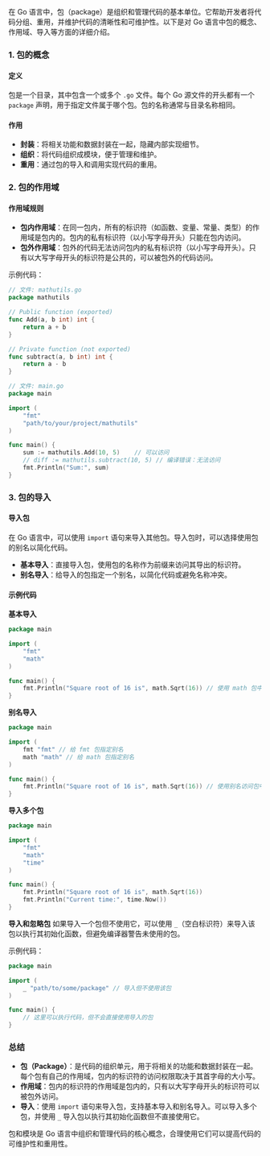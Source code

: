在 Go 语言中，包（package）是组织和管理代码的基本单位。它帮助开发者将代码分组、重用，并维护代码的清晰性和可维护性。以下是对 Go 语言中包的概念、作用域、导入等方面的详细介绍。

### 1. 包的概念

#### 定义

包是一个目录，其中包含一个或多个 `.go` 文件。每个 Go 源文件的开头都有一个 `package` 声明，用于指定文件属于哪个包。包的名称通常与目录名称相同。

#### 作用

- **封装**：将相关功能和数据封装在一起，隐藏内部实现细节。
- **组织**：将代码组织成模块，便于管理和维护。
- **重用**：通过包的导入和调用实现代码的重用。

### 2. 包的作用域

#### 作用域规则

- **包内作用域**：在同一包内，所有的标识符（如函数、变量、常量、类型）的作用域是包内的。包内的私有标识符（以小写字母开头）只能在包内访问。
- **包外作用域**：包外的代码无法访问包内的私有标识符（以小写字母开头）。只有以大写字母开头的标识符是公共的，可以被包外的代码访问。

示例代码：
```go
// 文件: mathutils.go
package mathutils

// Public function (exported)
func Add(a, b int) int {
    return a + b
}

// Private function (not exported)
func subtract(a, b int) int {
    return a - b
}
```

```go
// 文件: main.go
package main

import (
    "fmt"
    "path/to/your/project/mathutils"
)

func main() {
    sum := mathutils.Add(10, 5)    // 可以访问
    // diff := mathutils.subtract(10, 5) // 编译错误：无法访问
    fmt.Println("Sum:", sum)
}
```

### 3. 包的导入

#### 导入包

在 Go 语言中，可以使用 `import` 语句来导入其他包。导入包时，可以选择使用包的别名以简化代码。

- **基本导入**：直接导入包，使用包的名称作为前缀来访问其导出的标识符。
- **别名导入**：给导入的包指定一个别名，以简化代码或避免名称冲突。

#### 示例代码

**基本导入**
```go
package main

import (
    "fmt"
    "math"
)

func main() {
    fmt.Println("Square root of 16 is", math.Sqrt(16)) // 使用 math 包中的 Sqrt 函数
}
```

**别名导入**
```go
package main

import (
    fmt "fmt" // 给 fmt 包指定别名
    math "math" // 给 math 包指定别名
)

func main() {
    fmt.Println("Square root of 16 is", math.Sqrt(16)) // 使用别名访问包中的函数
}
```

**导入多个包**
```go
package main

import (
    "fmt"
    "math"
    "time"
)

func main() {
    fmt.Println("Square root of 16 is", math.Sqrt(16))
    fmt.Println("Current time:", time.Now())
}
```

**导入和忽略包**
如果导入一个包但不使用它，可以使用 `_`（空白标识符）来导入该包以执行其初始化函数，但避免编译器警告未使用的包。

示例代码：
```go
package main

import (
    _ "path/to/some/package" // 导入但不使用该包
)

func main() {
    // 这里可以执行代码，但不会直接使用导入的包
}
```

### 总结

- **包（Package）**：是代码的组织单元，用于将相关的功能和数据封装在一起。每个包有自己的作用域，包内的标识符的访问权限取决于其首字母的大小写。
- **作用域**：包内的标识符的作用域是包内的，只有以大写字母开头的标识符可以被包外访问。
- **导入**：使用 `import` 语句来导入包，支持基本导入和别名导入。可以导入多个包，并使用 `_` 导入包以执行其初始化函数但不直接使用它。

包和模块是 Go 语言中组织和管理代码的核心概念，合理使用它们可以提高代码的可维护性和重用性。